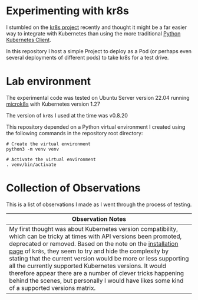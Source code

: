 # Experimenting with kr8s

I stumbled on the [kr8s project](https://github.com/kr8s-org/kr8s) recently and thought it might be a far easier way to integrate with Kubernetes than using the more traditional [Python Kubernetes Client](https://github.com/kubernetes-client/python).

In this repository I host a simple Project to deploy as a Pod (or perhaps even several deployments of different pods) to take kr8s for a test drive.

# Lab environment

The experimental code was tested on Ubuntu Server version 22.04 running [microk8s](https://microk8s.io/) with Kubernetes version 1.27

The version of `kr8s` I used at the time was v0.8.20

This repository depended on a Python virtual environment I created using the following commands in the repository root directory:

```shell
# Create the virtual environment
python3 -m venv venv

# Activate the virtual environment
. venv/bin/activate
```

# Collection of Observations

This is a list of observations I made as I went through the process of testing. 

| Observation Notes |
|-------------------|
| My first thought was about Kubernetes version compatibility, which can be tricky at times with API versions been promoted, deprecated or removed. Based on the note on the [installation page](https://docs.kr8s.org/en/latest/installation.html) of `kr8s`, they seem to try and hide the complexity by stating that the current version would be more or less supporting all the currently supported Kubernetes versions. It would therefore appear there are a number of clever tricks happening behind the scenes, but personally I would have likes some kind of a supported versions matrix. |
